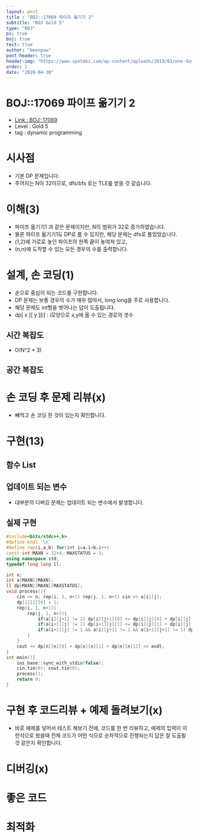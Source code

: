 ```yaml
---
layout: post
title : "BOJ::17069 파이프 옮기기 2"
subtitle: "BOJ Gold 5"
type: "BOJ"
ps: true
boj: true
text: true
author: "beenpow"
post-header: true
header-img: "https://www.spotebi.com/wp-content/uploads/2019/01/one-day-day-one-workout-motivation-spotebi.jpg"
order: 1
date: "2020-04-30"
---
```

# BOJ::17069 파이프 옮기기 2
- [Link : BOJ::17069](https://www.acmicpc.net/problem/17069)
- Level : Gold 5
- tag : dynamic programming

# 시사점
- 기본 DP 문제입니다.
- 주어지는 N이 32이므로, dfs/bfs 로는 TLE를 받을 것 같습니다.

# 이해(3)
- 파이프 옮기기1 과 같은 문제이지만, N의 범위가 32로 증가하였습니다.
- 물론 파이프 옮기기1도 DP로 풀 수 있지만, 해당 문제는 dfs로 풀었었습니다.
- (1,2)에 가로로 놓인 파이프의 한쪽 끝이 놓여져 있고,
- (n,n)에 도착할 수 있는 모든 경우의 수를 출력합니다.

# 설계, 손 코딩(1)
- 손으로 중심이 되는 코드를 구현합니다.
- DP 문제는 보통 경우의 수가 매우 많아서, long long을 주로 사용합니다.
- 해당 문제도 int형을 벗어나는 답이 도출됩니다.
- dp[ x ][ y ][i] : i모양으로 x,y에 올 수 있는 경로의 갯수

## 시간 복잡도
- O(N^2 * 3)

## 공간 복잡도

# 손 코딩 후 문제 리뷰(x)
- 빼먹고 손 코딩 한 것이 있는지 확인합니다.

# 구현(13)

## 함수 List 

## 업데이트 되는 변수
- 대부분의 디버깅 문제는 업데이트 되는 변수에서 발생합니다.

## 실제 구현 

```cpp
#include<bits/stdc++.h>
#define endl '\n'
#define rep(i,a,b) for(int i=a;i<b;i++)
const int MAXN = 32+4, MAXSTATUS = 3;
using namespace std;
typedef long long ll;

int n;
int a[MAXN][MAXN];
ll dp[MAXN][MAXN][MAXSTATUS];
void process(){
    cin >> n; rep(i, 1, n+1) rep(j, 1, n+1) cin >> a[i][j];
    dp[1][2][0] = 1;
    rep(i, 1, n+1){
        rep(j, 1, n+1){
            if(a[i][j+1] != 1) dp[i][j+1][0] += dp[i][j][0] + dp[i][j][2];
            if(a[i+1][j] != 1) dp[i+1][j][1] += dp[i][j][1] + dp[i][j][2];
            if(a[i+1][j] != 1 && a[i][j+1] != 1 && a[i+1][j+1] != 1) dp[i+1][j+1][2]+= dp[i][j][0] + dp[i][j][1] + dp[i][j][2];
        }
    }
    cout << dp[n][n][0] + dp[n][n][1] + dp[n][n][2] << endl;
}
int main(){
    ios_base::sync_with_stdio(false);
    cin.tie(0); cout.tie(0);
    process();
    return 0;
}
```

# 구현 후 코드리뷰 + 예제 돌려보기(x)
- 바로 예제를 넣어서 테스트 해보기 전에, 코드를 한 번 리뷰하고, 예제의 입력이 이런식으로 왔을때
  전체 코드가 어떤 식으로 순차적으로 진행되는지 답은 잘 도출될 것 같은지 확인합니다.

# 디버깅(x)

# 좋은 코드

# 최적화
